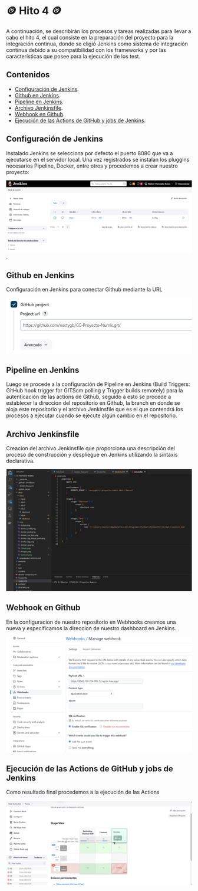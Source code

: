 # :coin: Hito 4 :coin:

A continuación, se describirán los procesos y tareas realizadas para llevar a cabo el hito 4, el cual consiste en la preparación del proyecto para la integración continua, donde se eligió Jenkins como sistema de integración continua debido a su compatibilidad con los frameworks y por las caracteristicas que posee para la ejecución de los test.

## Contenidos

- [Configuración de Jenkins](#CJ).
- [Github en Jenkins](#GJ).
- [Pipeline en Jenkins](#PJ).
- [Archivo Jenkinsfile](#AJ).
- [Webhook en Github](#WG).
- [Ejecución de las Actions de GitHub y jobs de Jenkins](#EA).

<a name="CJ"></a>
## Configuración de Jenkins

Instalado Jenkins se selecciona por defecto el puerto 8080 que va a ejecutarse en el servidor local. Una vez registrados se instalan los pluggins necesarios Pipeline, Docker, entre otros y procedemos a crear nuestro proyecto:

![Numis](/docs/img/Jenkins1.png).

<a name="GJ"></a>
## Github en Jenkins

Configuración en Jenkins para conectar Github mediante la URL 

![Numis](/docs/img/Github.png)

<a name="PJ"></a>
## Pipeline en Jenkins

Luego se procede a la configuración de Pipeline en Jenkins (Build Triggers: GitHub hook trigger for GITScm polling y Trigger builds remotely) para la autenticación de las actions de Github, seguido a esto se procede a establecer la direccion del repositorio en Github, la branch en donde se aloja este repositorio y el archivo Jenkinsfile que es el que contendrá los procesos a ejecutar cuando se ejecute algún cambio en el repositorio.

<a name="AJ"></a>
## Archivo Jenkinsfile

Creacion del archivo Jenkinsfile que proporciona una descripción del proceso de construcción y despliegue en Jenkins utilizando la sintaxis declarativa.

![Numis](/docs/img/Jenkinsfile.png)

<a name="WG"></a>
## Webhook en Github

En la configuracion de nuestro repositorio en Webhooks creamos una nueva y especificamos la direccion de nuestro dashboard en Jenkins.

![Numis](/docs/img/Webhooks.png)

<a name="EA"></a>
## Ejecución de las Actions de GitHub y jobs de Jenkins

Como resultado final procedemos a la ejecución de las Actions

![Numis](/docs/img/EjecActions.png)
